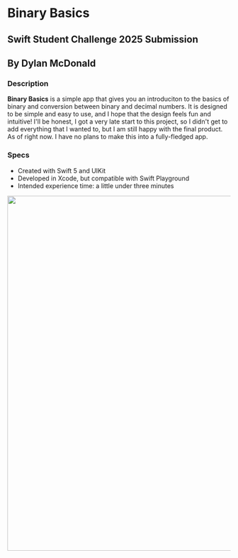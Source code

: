 # Binary Basics
## Swift Student Challenge 2025 Submission
## By Dylan McDonald

### Description
**Binary Basics** is a simple app that gives you an introduciton to the basics of binary and conversion between binary and decimal numbers. It is designed to be simple and easy to use, and I hope that the design feels fun and intuitive! I'll be honest, I got a very late start to this project, so I didn't get to add everything that I wanted to, but I am still happy with the final product. As of right now. I have no plans to make this into a fully-fledged app.

### Specs
- Created with Swift 5 and UIKit
- Developed in Xcode, but compatible with Swift Playground
- Intended experience time: a little under three minutes

<img src="/Resources/Videos/BinaryBasicsGIF.gif" height="800">
